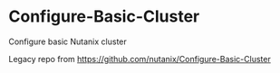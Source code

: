 Configure-Basic-Cluster
=======================

Configure basic Nutanix cluster

Legacy repo from https://github.com/nutanix/Configure-Basic-Cluster